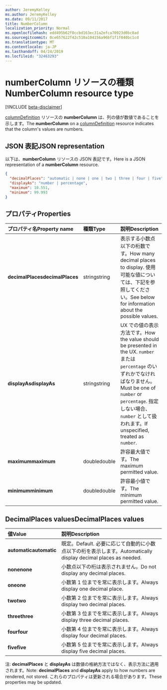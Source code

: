 ```yaml
---
author: JeremyKelley
ms.author: JeremyKelley
ms.date: 09/11/2017
title: NumberColumn
localization_priority: Normal
ms.openlocfilehash: edd495b62f0ccbd163ec31a2efca70923d0bc8ad
ms.sourcegitcommit: 0ce657622f42c510a104156a96bf1f1f040bc1cd
ms.translationtype: MT
ms.contentlocale: ja-JP
ms.lasthandoff: 04/24/2019
ms.locfileid: "32463293"
---
```

# <a name="numbercolumn-resource-type"></a><span data-ttu-id="fcbb2-102">numberColumn リソースの種類</span><span class="sxs-lookup"><span data-stu-id="fcbb2-102">NumberColumn resource type</span></span>

[!INCLUDE [beta-disclaimer](../../includes/beta-disclaimer.md)]

<span data-ttu-id="fcbb2-103">[columnDefinition](columndefinition.md) リソースの **numberColumn** は、列の値が数値であることを示します。</span><span class="sxs-lookup"><span data-stu-id="fcbb2-103">The **numberColumn** on a [columnDefinition](columndefinition.md) resource indicates that the column's values are numbers.</span></span>

## <a name="json-representation"></a><span data-ttu-id="fcbb2-104">JSON 表記</span><span class="sxs-lookup"><span data-stu-id="fcbb2-104">JSON representation</span></span>

<span data-ttu-id="fcbb2-105">以下は、**numberColumn** リソースの JSON 表記です。</span><span class="sxs-lookup"><span data-stu-id="fcbb2-105">Here is a JSON representation of a **numberColumn** resource.</span></span>
<!-- { "blockType": "resource", "@odata.type": "microsoft.graph.numberColumn" } -->

```json
{
  "decimalPlaces": "automatic | none | one | two | three | four | five",
  "displayAs": "number | percentage",
  "maximum": 10.551,
  "minimum": 99.993
}
```

## <a name="properties"></a><span data-ttu-id="fcbb2-106">プロパティ</span><span class="sxs-lookup"><span data-stu-id="fcbb2-106">Properties</span></span>

| <span data-ttu-id="fcbb2-107">プロパティ名</span><span class="sxs-lookup"><span data-stu-id="fcbb2-107">Property name</span></span>      | <span data-ttu-id="fcbb2-108">種類</span><span class="sxs-lookup"><span data-stu-id="fcbb2-108">Type</span></span>   | <span data-ttu-id="fcbb2-109">説明</span><span class="sxs-lookup"><span data-stu-id="fcbb2-109">Description</span></span>
|:-------------------|:-------|:-----------------------------------------------
| <span data-ttu-id="fcbb2-110">**decimalPlaces**</span><span class="sxs-lookup"><span data-stu-id="fcbb2-110">**decimalPlaces**</span></span>  | <span data-ttu-id="fcbb2-111">string</span><span class="sxs-lookup"><span data-stu-id="fcbb2-111">string</span></span> | <span data-ttu-id="fcbb2-112">表示する小数点以下の桁数です。</span><span class="sxs-lookup"><span data-stu-id="fcbb2-112">How many decimal places to display.</span></span> <span data-ttu-id="fcbb2-113">使用可能な値については、下記を参照してください。</span><span class="sxs-lookup"><span data-stu-id="fcbb2-113">See below for information about the possible values.</span></span>
| <span data-ttu-id="fcbb2-114">**displayAs**</span><span class="sxs-lookup"><span data-stu-id="fcbb2-114">**displayAs**</span></span>      | <span data-ttu-id="fcbb2-115">string</span><span class="sxs-lookup"><span data-stu-id="fcbb2-115">string</span></span> | <span data-ttu-id="fcbb2-116">UX での値の表示方法です。</span><span class="sxs-lookup"><span data-stu-id="fcbb2-116">How the value should be presented in the UX.</span></span> <span data-ttu-id="fcbb2-117">`number` または `percentage` のいずれかでなければなりません。</span><span class="sxs-lookup"><span data-stu-id="fcbb2-117">Must be one of `number` or `percentage`.</span></span> <span data-ttu-id="fcbb2-118">指定しない場合、`number` として扱われます。</span><span class="sxs-lookup"><span data-stu-id="fcbb2-118">If unspecified, treated as `number`.</span></span>
| <span data-ttu-id="fcbb2-119">**maximum**</span><span class="sxs-lookup"><span data-stu-id="fcbb2-119">**maximum**</span></span>        | <span data-ttu-id="fcbb2-120">double</span><span class="sxs-lookup"><span data-stu-id="fcbb2-120">double</span></span> | <span data-ttu-id="fcbb2-121">許容最大値です。</span><span class="sxs-lookup"><span data-stu-id="fcbb2-121">The maximum permitted value.</span></span>
| <span data-ttu-id="fcbb2-122">**minimum**</span><span class="sxs-lookup"><span data-stu-id="fcbb2-122">**minimum**</span></span>        | <span data-ttu-id="fcbb2-123">double</span><span class="sxs-lookup"><span data-stu-id="fcbb2-123">double</span></span> | <span data-ttu-id="fcbb2-124">許容最小値です。</span><span class="sxs-lookup"><span data-stu-id="fcbb2-124">The minimum permitted value.</span></span>

## <a name="decimalplaces-values"></a><span data-ttu-id="fcbb2-125">DecimalPlaces values</span><span class="sxs-lookup"><span data-stu-id="fcbb2-125">DecimalPlaces values</span></span>

| <span data-ttu-id="fcbb2-126">値</span><span class="sxs-lookup"><span data-stu-id="fcbb2-126">Value</span></span>          | <span data-ttu-id="fcbb2-127">説明</span><span class="sxs-lookup"><span data-stu-id="fcbb2-127">Description</span></span>
|:---------------|:--------------------------------------------------------------
| <span data-ttu-id="fcbb2-128">**automatic**</span><span class="sxs-lookup"><span data-stu-id="fcbb2-128">**automatic**</span></span>  | <span data-ttu-id="fcbb2-129">既定。</span><span class="sxs-lookup"><span data-stu-id="fcbb2-129">Default.</span></span> <span data-ttu-id="fcbb2-130">必要に応じて自動的に小数点以下の桁を表示します。</span><span class="sxs-lookup"><span data-stu-id="fcbb2-130">Automatically display decimal places as needed.</span></span>
| <span data-ttu-id="fcbb2-131">**none**</span><span class="sxs-lookup"><span data-stu-id="fcbb2-131">**none**</span></span>       | <span data-ttu-id="fcbb2-132">小数点以下の桁は表示されません。</span><span class="sxs-lookup"><span data-stu-id="fcbb2-132">Do not display any decimal places.</span></span>
| <span data-ttu-id="fcbb2-133">**one**</span><span class="sxs-lookup"><span data-stu-id="fcbb2-133">**one**</span></span>        | <span data-ttu-id="fcbb2-134">小数第 1 位までを常に表示します。</span><span class="sxs-lookup"><span data-stu-id="fcbb2-134">Always display one decimal place.</span></span>
| <span data-ttu-id="fcbb2-135">**two**</span><span class="sxs-lookup"><span data-stu-id="fcbb2-135">**two**</span></span>        | <span data-ttu-id="fcbb2-136">小数第 2 位までを常に表示します。</span><span class="sxs-lookup"><span data-stu-id="fcbb2-136">Always display two decimal places.</span></span>
| <span data-ttu-id="fcbb2-137">**three**</span><span class="sxs-lookup"><span data-stu-id="fcbb2-137">**three**</span></span>      | <span data-ttu-id="fcbb2-138">小数第 3 位までを常に表示します。</span><span class="sxs-lookup"><span data-stu-id="fcbb2-138">Always display three decimal places.</span></span>
| <span data-ttu-id="fcbb2-139">**four**</span><span class="sxs-lookup"><span data-stu-id="fcbb2-139">**four**</span></span>       | <span data-ttu-id="fcbb2-140">小数第 4 位までを常に表示します。</span><span class="sxs-lookup"><span data-stu-id="fcbb2-140">Always display four decimal places.</span></span>
| <span data-ttu-id="fcbb2-141">**five**</span><span class="sxs-lookup"><span data-stu-id="fcbb2-141">**five**</span></span>       | <span data-ttu-id="fcbb2-142">小数第 5 位までを常に表示します。</span><span class="sxs-lookup"><span data-stu-id="fcbb2-142">Always display five decimal places.</span></span>

<span data-ttu-id="fcbb2-143">注: **decimalPlaces** と **displayAs** は数値の格納方法ではなく、表示方法に適用されます。</span><span class="sxs-lookup"><span data-stu-id="fcbb2-143">Note: **decimalPlaces** and **displayAs** apply to how numbers are rendered, not stored.</span></span>
<span data-ttu-id="fcbb2-144">これらのプロパティは更新される場合があります。</span><span class="sxs-lookup"><span data-stu-id="fcbb2-144">These properties may be updated.</span></span>

<!--
{
  "type": "#page.annotation",
  "description": "",
  "keywords": "",
  "section": "documentation",
  "tocPath": "Resources/NumberColumn",
  "suppressions": [
    "Error: /api-reference/beta/resources/numberColumn.md:\r\n      Exception processing links.\r\n    System.ArgumentException: Link Definition was null. Link text: !INCLUDE [beta-disclaimer](../../includes/beta-disclaimer.md)\r\n      at ApiDoctor.Validation.DocFile.get_LinkDestinations()\r\n      at ApiDoctor.Validation.DocSet.ValidateLinks(Boolean includeWarnings, String[] relativePathForFiles, IssueLogger issues, Boolean requireFilenameCaseMatch, Boolean printOrphanedFiles)"
  ]
}
-->
